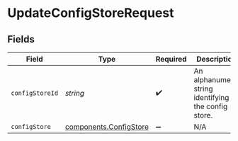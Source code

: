 # UpdateConfigStoreRequest


## Fields

| Field                                                        | Type                                                         | Required                                                     | Description                                                  | Example                                                      |
| ------------------------------------------------------------ | ------------------------------------------------------------ | ------------------------------------------------------------ | ------------------------------------------------------------ | ------------------------------------------------------------ |
| `configStoreId`                                              | *string*                                                     | :heavy_check_mark:                                           | An alphanumeric string identifying the config store.         | 7Lsb7Y76rChV9hSrv3KgFl                                       |
| `configStore`                                                | [components.ConfigStore](../../models/shared/configstore.md) | :heavy_minus_sign:                                           | N/A                                                          |                                                              |